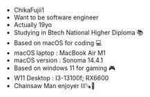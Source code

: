 - ChikaFujii1
- Want to be software engineer
- Actually 19yo
- Studying in Btech National Higher Diploma 📚
- Based on macOS for coding 💻
- macOS laptop : MacBook Air M1
- macOS version : Sonoma 14.4.1
- Based on windows 11 for gaming 🎮
- W11 Desktop : I3-13100f; RX6600
- Chainsaw Man enjoyer ⛓️🪚🚪
